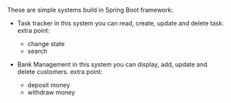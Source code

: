 These are simple systems build in Spring Boot framework:

- Task tracker
in this system you can read, create, update and delete task.
    extra point:
    * change state
    * search

 - Bank Management
in this system you can display, add, update and delete customers.
    extra point:
     * deposit money
     * withdraw money
